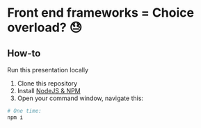 # Front end frameworks = Choice overload? 😓 


## How-to

Run this presentation locally

1. Clone this repository
1. Install [NodeJS & NPM](https://nodejs.org/en/)
1. Open your command window, navigate this:

```bash
# One time:
npm i


```
